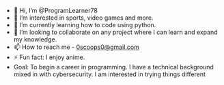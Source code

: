 - 👋 Hi, I’m @ProgramLearner78
- 👀 I’m interested in sports, video games and more.
- 🌱 I’m currently learning how to code using python.
- 💞️ I’m looking to collaborate on any project where I can learn and expand my knowledge.
- 📫 How to reach me - 0scoops0@gmail.com
- ⚡ Fun fact: I enjoy anime.
- Goal: To begin a career in programming. I have a technical background mixed in with cybersecurity. I am interested in trying things different

<!---
ProgramLearner78/ProgramLearner78 is a ✨ special ✨ repository because its `README.md` (this file) appears on your GitHub profile.
You can click the Preview link to take a look at your changes.
--->
